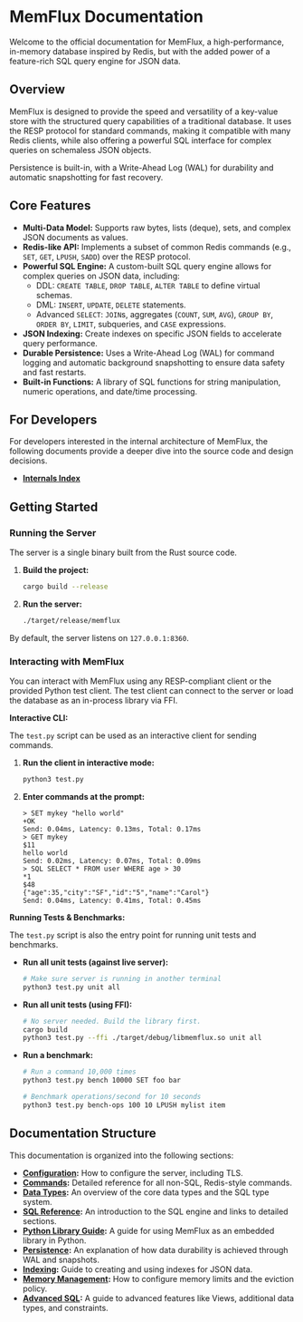 # MemFlux Documentation

Welcome to the official documentation for MemFlux, a high-performance, in-memory database inspired by Redis, but with the added power of a feature-rich SQL query engine for JSON data.

## Overview

MemFlux is designed to provide the speed and versatility of a key-value store with the structured query capabilities of a traditional database. It uses the RESP protocol for standard commands, making it compatible with many Redis clients, while also offering a powerful SQL interface for complex queries on schemaless JSON objects.

Persistence is built-in, with a Write-Ahead Log (WAL) for durability and automatic snapshotting for fast recovery.

## Core Features

*   **Multi-Data Model:** Supports raw bytes, lists (deque), sets, and complex JSON documents as values.
*   **Redis-like API:** Implements a subset of common Redis commands (e.g., `SET`, `GET`, `LPUSH`, `SADD`) over the RESP protocol.
*   **Powerful SQL Engine:** A custom-built SQL query engine allows for complex queries on JSON data, including:
    *   DDL: `CREATE TABLE`, `DROP TABLE`, `ALTER TABLE` to define virtual schemas.
    *   DML: `INSERT`, `UPDATE`, `DELETE` statements.
    *   Advanced `SELECT`: `JOIN`s, aggregates (`COUNT`, `SUM`, `AVG`), `GROUP BY`, `ORDER BY`, `LIMIT`, subqueries, and `CASE` expressions.
*   **JSON Indexing:** Create indexes on specific JSON fields to accelerate query performance.
*   **Durable Persistence:** Uses a Write-Ahead Log (WAL) for command logging and automatic background snapshotting to ensure data safety and fast restarts.
*   **Built-in Functions:** A library of SQL functions for string manipulation, numeric operations, and date/time processing.

## For Developers

For developers interested in the internal architecture of MemFlux, the following documents provide a deeper dive into the source code and design decisions.

*   **[Internals Index](./internals/index.md)**

## Getting Started

### Running the Server

The server is a single binary built from the Rust source code.

1.  **Build the project:**
    ```sh
    cargo build --release
    ```
2.  **Run the server:**
    ```sh
    ./target/release/memflux
    ```

By default, the server listens on `127.0.0.1:8360`.

### Interacting with MemFlux

You can interact with MemFlux using any RESP-compliant client or the provided Python test client. The test client can connect to the server or load the database as an in-process library via FFI.

**Interactive CLI:**

The `test.py` script can be used as an interactive client for sending commands.

1.  **Run the client in interactive mode:**
    ```sh
    python3 test.py
    ```
2.  **Enter commands at the prompt:**
    ```
    > SET mykey "hello world"
    +OK
    Send: 0.04ms, Latency: 0.13ms, Total: 0.17ms
    > GET mykey
    $11
    hello world
    Send: 0.02ms, Latency: 0.07ms, Total: 0.09ms
    > SQL SELECT * FROM user WHERE age > 30
    *1
    $48
    {"age":35,"city":"SF","id":"5","name":"Carol"}
    Send: 0.04ms, Latency: 0.41ms, Total: 0.45ms
    ```

**Running Tests & Benchmarks:**

The `test.py` script is also the entry point for running unit tests and benchmarks.

*   **Run all unit tests (against live server):**
    ```sh
    # Make sure server is running in another terminal
    python3 test.py unit all
    ```
*   **Run all unit tests (using FFI):**
    ```sh
    # No server needed. Build the library first.
    cargo build
    python3 test.py --ffi ./target/debug/libmemflux.so unit all
    ```
*   **Run a benchmark:**
    ```sh
    # Run a command 10,000 times
    python3 test.py bench 10000 SET foo bar

    # Benchmark operations/second for 10 seconds
    python3 test.py bench-ops 100 10 LPUSH mylist item
    ```

## Documentation Structure

This documentation is organized into the following sections:

*   **[Configuration](./configuration.md):** How to configure the server, including TLS.
*   **[Commands](./commands.md):** Detailed reference for all non-SQL, Redis-style commands.
*   **[Data Types](./types.md):** An overview of the core data types and the SQL type system.
*   **[SQL Reference](./sql.md):** An introduction to the SQL engine and links to detailed sections.
*   **[Python Library Guide](./python_library.md):** A guide for using MemFlux as an embedded library in Python.
*   **[Persistence](./persistence.md):** An explanation of how data durability is achieved through WAL and snapshots.
*   **[Indexing](./indexing.md):** Guide to creating and using indexes for JSON data.
*   **[Memory Management](./memory.md):** How to configure memory limits and the eviction policy.
*   **[Advanced SQL](./advanced_sql.md):** A guide to advanced features like Views, additional data types, and constraints.
